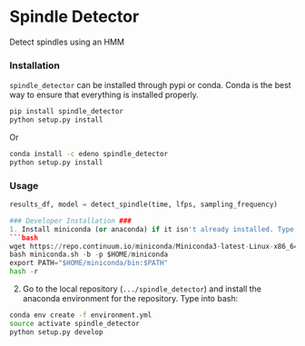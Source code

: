 # Spindle Detector

Detect spindles using an HMM

### Installation ###
`spindle_detector` can be installed through pypi or conda. Conda is the best way to ensure that everything is installed properly.

```bash
pip install spindle_detector
python setup.py install
```
Or

```bash
conda install -c edeno spindle_detector
python setup.py install
```

### Usage ###
```python
results_df, model = detect_spindle(time, lfps, sampling_frequency)

### Developer Installation ###
1. Install miniconda (or anaconda) if it isn't already installed. Type into bash (or install from the anaconda website):
```bash
wget https://repo.continuum.io/miniconda/Miniconda3-latest-Linux-x86_64.sh -O miniconda.sh;
bash miniconda.sh -b -p $HOME/miniconda
export PATH="$HOME/miniconda/bin:$PATH"
hash -r
```

2. Go to the local repository (`.../spindle_detector`) and install the anaconda environment for the repository. Type into bash:
```bash
conda env create -f environment.yml
source activate spindle_detector
python setup.py develop
```
